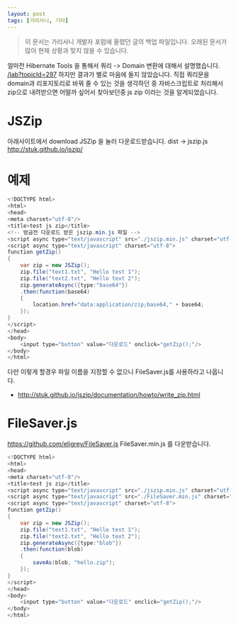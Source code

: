 ```yaml
---
layout: post
tags: [가리사니, 기타]
---
```


> 이 문서는 가리사니 개발자 포럼에 올렸던 글의 백업 파일입니다.
오래된 문서가 많아 현재 상황과 맞지 않을 수 있습니다.


얼마전 Hibernate Tools 을 통해서 쿼리 -> Domain 변환에 대해서 설명했습니다.
[/lab?topicId=297](/lab?topicId=297)
하지만 결과가 별로 마음에 들지 않았습니다.
직접 쿼리문을 domain과 리포지토리로 바꿔 줄 수 있는 것을 생각하던 중 자바스크립트로 처리해서 zip으로 내려받으면 어떨까 싶어서 찾아보던중 js zip 이라는 것을 알게되었습니다.


# JSZip
아래사이트에서 download JSZip 을 눌러 다운로드받습니다.
dist -> jszip.js
http://stuk.github.io/jszip/


# 예제
``` java
<!DOCTYPE html>
<html>
<head>
<meta charset="utf-8"/>
<title>test js zip</title>
<!-- 방금전 다운로드 받은 jszip.min.js 파일 -->
<script async type="text/javascript" src="./jszip.min.js" charset="utf-8"></script>
<script async type="text/javascript" charset="utf-8">
function getZip()
{
	var zip = new JSZip();
	zip.file("text1.txt", "Hello test 1");
	zip.file("text2.txt", "Hello text 2");
	zip.generateAsync({type:"base64"})
	.then(function(base64)
	{
		location.href="data:application/zip;base64," + base64;
	});
}
</script>
</head>
<body>
	<input type="button" value="다운로드" onclick="getZip();"/>
</body>
</html>
```
다만 이렇게 할경우 파일 이름을 지정할 수 없으니 FileSaver.js를 사용하라고 나옵니다.
- http://stuk.github.io/jszip/documentation/howto/write_zip.html


# FileSaver.js
https://github.com/eligrey/FileSaver.js
FileSaver.min.js 를 다운받습니다.
``` java
<!DOCTYPE html>
<html>
<head>
<meta charset="utf-8"/>
<title>test js zip</title>
<script async type="text/javascript" src="./jszip.min.js" charset="utf-8"></script>
<script async type="text/javascript" src="./FileSaver.min.js" charset="utf-8"></script>
<script async type="text/javascript" charset="utf-8">
function getZip()
{
	var zip = new JSZip();
	zip.file("text1.txt", "Hello test 1");
	zip.file("text2.txt", "Hello text 2");
	zip.generateAsync({type:"blob"})
	.then(function(blob)
	{
		saveAs(blob, "hello.zip");
	});
}
</script>
</head>
<body>
	<input type="button" value="다운로드" onclick="getZip();"/>
</body>
</html>
```